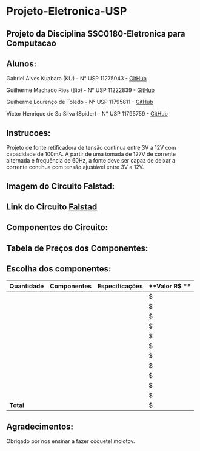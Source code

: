 # Projeto-Eletronica-USP

## Projeto da Disciplina SSC0180-Eletronica para Computacao

## Alunos:
Gabriel Alves Kuabara (KU) - N° USP 11275043 - [GitHub](https://github.com/GKuabara)

Guilherme Machado Rios (Bio) - N° USP 11222839 - [GitHub](https://github.com/Guibi0)

Guilherme Lourenço de Toledo - N° USP 11795811 - [GitHub](https://github.com/guitld)

Victor Henrique de Sa Silva (Spider) - N° USP 11795759 - [GitHub](https://github.com/VictorHenrique)

## Instrucoes:
Projeto de fonte retificadora de tensão contínua entre 3V a 12V com capacidade de 100mA.
A partir de uma tomada de 127V de corrente alternada e frequência de 60Hz, a fonte deve ser capaz de deixar a corrente contínua com tensão ajustável entre 3V a 12V.

## Imagem do Circuito Falstad:

## Link do Circuito [Falstad]()

## Componentes do Circuito:

## Tabela de Preços dos Componentes:

## Escolha dos componentes:
| **Quantidade** | **Componentes**   | **Especificações** | **Valor R$ **|
|----------------|-------------------|--------------------|--------------|
|               | []() |  |  $|
|               | []() |  |  $|
|               | []() |  |  $|
|               | []() |  |  $|
|               | []() |  |  $|
|               | []() |  |  $|
|               | []() |  |  $|
|               | []() |  |  $|
|               | []() |  |  $|
|               | []() |  |  $|
|               | []() |  |  $|
| **Total**     |      |  |  $|

## Agradecimentos:
Obrigado por nos ensinar a fazer coquetel molotov.